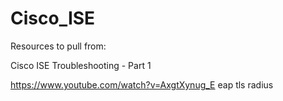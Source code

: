 # Cisco_ISE
Resources to pull from:

Cisco ISE Troubleshooting - Part 1

https://www.youtube.com/watch?v=AxgtXynug_E
eap tls radius
